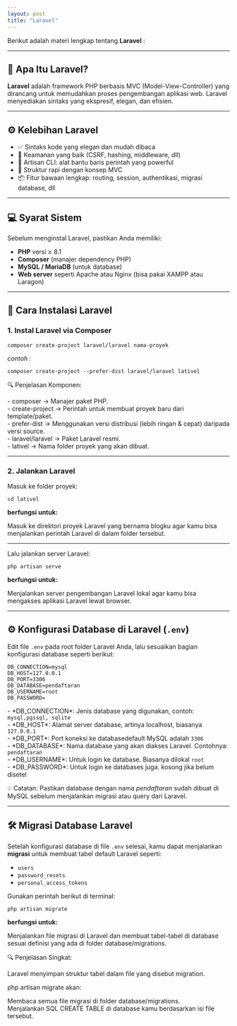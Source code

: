 ```yaml
---
layout: post
title: "Laravel"
---
```


Berikut adalah materi lengkap tentang **Laravel** :

---
## 🚀 Apa Itu Laravel?

**Laravel** adalah framework PHP berbasis MVC (Model-View-Controller) yang dirancang untuk memudahkan proses pengembangan aplikasi web. Laravel menyediakan sintaks yang ekspresif, elegan, dan efisien.

---
## ⚙️ Kelebihan Laravel

- ✅ Sintaks kode yang elegan dan mudah dibaca
- 🔐 Keamanan yang baik (CSRF, hashing, middleware, dll)
- 🚀 Artisan CLI: alat bantu baris perintah yang powerful
- 🧩 Struktur rapi dengan konsep MVC
- 📦 Fitur bawaan lengkap: routing, session, authentikasi, migrasi database, dll

---

## 💻 Syarat Sistem

Sebelum menginstal Laravel, pastikan Anda memiliki:
- **PHP** versi ≥ 8.1
- **Composer** (manajer dependency PHP)
- **MySQL / MariaDB** (untuk database)
- **Web server** seperti Apache atau Nginx (bisa pakai XAMPP atau Laragon)

---
## 🔧 Cara Instalasi Laravel

### 1. Instal Laravel via Composer

```
composer create-project laravel/laravel nama-proyek
```
*contoh :*
```
composer create-project --prefer-dist laravel/laravel lativel
```
🔍 Penjelasan Komponen:
<div class="bubble">
- composer → Manajer paket PHP.
</div>
<div class="bubble">
- create-project → Perintah untuk membuat proyek baru dari template/paket.
</div>
<div class="bubble">
- prefer-dist → Menggunakan versi distribusi (lebih ringan & cepat) daripada versi source.
</div>
<div class="bubble">
- laravel/laravel → Paket Laravel resmi.
</div>
<div class="bubble">
- lativel → Nama folder proyek yang akan dibuat.
</div>

---
### 2. Jalankan Laravel
Masuk ke folder proyek:

```
cd lativel
```

**berfungsi untuk:**
<div class="bubble">
Masuk ke direktori proyek Laravel yang bernama blogku agar kamu bisa menjalankan perintah Laravel di dalam folder tersebut.
</div>

---
Lalu jalankan server Laravel:

```
php artisan serve
```
**berfungsi untuk:**

<div class="bubble">
  Menjalankan server pengembangan Laravel lokal agar kamu bisa mengakses aplikasi Laravel lewat browser.
</div>

---

## ⚙️ Konfigurasi Database di Laravel (`.env`)

Edit file `.env` pada root folder Laravel Anda, lalu sesuaikan bagian konfigurasi database seperti berikut:

```
DB_CONNECTION=mysql
DB_HOST=127.0.0.1
DB_PORT=3306
DB_DATABASE=pendaftaran
DB_USERNAME=root
DB_PASSWORD=
```

<div class="bubble">
 - *DB_CONNECTION*: Jenis database yang digunakan, contoh: <code>mysql,pgssql, sqlite</code>
</div>

<div class="bubble">
 - *DB_HOST*: Alamat server database, artinya localhost, biasanya <code>127.0.0.1</code>
</div>

<div class="bubble">
  - *DB_PORT*: Port koneksi ke databasedefault MySQL adalah <code>3306</code>
</div>

<div class="bubble">
  - *DB_DATABASE*: Nama database yang akan diakses Laravel. Contohnya: <code>pendaftaran</code>
</div>

<div class="bubble">
  - *DB_USERNAME*: Untuk login ke database. Biasanya dilokal <code>root</code>
</div>

<div class="bubble">
 - *DB_PASSWORD*:  Untuk login ke databases juga. kosong jika belum disetel
</div>

💡 Catatan: Pastikan database dengan nama *pendaftaran* sudah dibuat di MySQL sebelum menjalankan migrasi atau query dari Laravel.

---

## 🛠️ Migrasi Database Laravel

Setelah konfigurasi database di file `.env` selesai, kamu dapat menjalankan **migrasi** untuk membuat tabel default Laravel seperti:

- `users`
- `password_resets`
- `personal_access_tokens`

Gunakan perintah berikut di terminal:

```
php artisan migrate
```

**berfungsi untuk:**
<div class="bubble">
Menjalankan file migrasi di Laravel dan membuat tabel-tabel di database sesuai definisi yang ada di folder database/migrations.
</div>

🔍 Penjelasan Singkat:
<div class="bubble">
Laravel menyimpan struktur tabel dalam file yang disebut migration.
</div>

php artisan migrate akan:
<div class="bubble">
    Membaca semua file migrasi di folder database/migrations.
</div>
<div class="bubble">
    Menjalankan SQL CREATE TABLE di database kamu berdasarkan isi file tersebut.
</div>